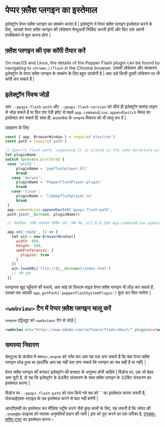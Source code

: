 # पेप्पर फ़्लैश प्लगइन का इस्तेमाल

इलेक्ट्रॉन पेप्पर फ़्लैश प्लगइन का समर्थन करता है | इलेक्ट्रॉन में पेप्पर फ़्लैश प्लगइन इस्तेमाल करने के लिए, आपको पेप्पर फ़्लैश प्लगइन की लोकेशन मैन्युअली निर्दिष्ट करनी होगी और फिर उसे अपनी एप्लीकेशन में शुरू करना होगा |

## फ़्लैश प्लगइन की एक कॉपी तैयार करें

On macOS and Linux, the details of the Pepper Flash plugin can be found by navigating to `chrome://flash` in the Chrome browser. उसकी लोकेशन और संस्करण, इलेक्ट्रॉन के पेप्पर फ़्लैश प्लगइन के समर्थन के लिए बहुत उपयोगी है | आप उसे किसी दूसरी लोकेशन पर भी कॉपी कर सकते हैं |

## इलेक्ट्रॉन स्विच जोड़ें

आप `--ppapi-flash-path` और `--ppapi-flash-version` को सीधे ही इलेक्ट्रॉन कमांड लाइन से जोड़ सकते हैं या फ़िर एप्प रेडी इवेंट से पहले `app.commandLine.appendSwitch` मेथड का इस्तेमाल कर सकते हैं| साथ ही, `ब्राउज़रविंडो` के `प्लगइनस` विकल्प को भी चालू कर दें |

उदाहरण के लिए:

```javascript
const { app, BrowserWindow } = require('electron')
const path = require('path')

// Specify flash path, supposing it is placed in the same directory with main.js.
let pluginName 
switch (process.platform) {   
 case 'win32':
     pluginName = 'pepflashplayer.dll'
     break
   case 'darwin':
     pluginName = 'PepperFlashPlayer.plugin'
     break
   case 'linux':
     pluginName = 'libpepflashplayer.so'
     break
 }
 app.commandLine.appendSwitch('ppapi-flash-path',
 path.join(__dirname, pluginName))

 // वैकल्पिक: फ़्लैश संस्करण निर्दिष्ट करें, जैसे कि, v17.0.0.169 app.commandLine.appendSwitch('ppapi-flash-version', '17.0.0.169')

 app.on('ready', () => {
   let win = new BrowserWindow({
     width: 800,
     height: 600,
     webPreferences: {
       plugins: true
     }
   })
   win.loadURL(`file://${__dirname}/index.html`)
   // और कुछ
 })
```

प्लगइनस खुद पहुँचाने की बजाये, आप चाहे तो सिस्टम वाइड पेप्पर फ़्लैश प्लगइन भी लोड कर सकते हैं, उसका पथ आपको `app.getPath('pepperFlashSystemPlugin')` बुला कर मिल जायेगा |

## `<webview>` टैग में पेप्पर फ़्लैश प्लगइन चालू करें

`प्लगइनस` एट्रिब्यूट को `<webview>` टैग से जोड़ें |

```html
<webview src="https://www.adobe.com/software/flash/about/" plugins></webview>
```

## समस्या निवारण

डेवटूल्स के कंसोल में `नेविगेटर.प्लगइनस` को जाँच कर आप यह पता लगा सकते हैं कि क्या पेप्पर फ़्लैश प्लगइन लोड हुआ था (हालँकि आप यह नहीं पता लगा सकते कि प्लगइन का पथ सही है या नहीं) |

पेप्पर फ़्लैश प्लगइन की बनावट इलेक्ट्रॉन की बनावट के अनुरूप होनी चाहिये | विंडोज पर, एक जो बेहद आम त्रुटी है, वो यह कि इलेक्ट्रॉन के 64बिट संस्करण के साथ फ़्लैश प्लगइन के 32बिट संस्करण का इस्तेमाल करना |

विंडोज पर `--ppapi-flash-path` को पास किये गये पथ को `` का इस्तेमाल करना ज़रूरी है, पोसआईएक्स-स्टाइल के पथ इस्तेमाल करने से बात नहीं बनेगी |

आरटीएमपी का इस्तेमाल कर मीडिया स्ट्रीम करने जैसे कुछ कामों के लिए, यह ज़रूरी है कि प्लेयर की `.एसडब्यूऍफ़` फाइल्स को व्यापक अनुमतियाँ प्रदान की जायें | इस को पूरा करने का एक तरीका है, [एनडब्यू-फ़्लैश-ट्रस्ट](https://github.com/szwacz/nw-flash-trust) का इस्तेमाल करना।